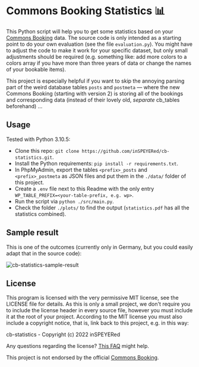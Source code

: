# Commons Booking Statistics 📊

This Python script will help you to get some statistics based on your [Commons Booking](https://github.com/wielebenwir/commonsbooking) data. The source code is only intended as a starting point to do your own evaluation (see the file `evaluation.py`). You might have to adjust the code to make it work for your specific dataset, but only small adjustments should be required (e.g. something like: add more colors to a colors array if you have more than three years of data or change the names of your bookable items).

This project is especially helpful if you want to skip the annoying parsing part of the weird database tables `posts` and `postmeta` — where the new Commons Booking (starting with version 2) is storing all of the bookings and corresponding data (instead of their lovely old, *separate* cb_tables beforehand) ...


## Usage

Tested with Python 3.10.5:

- Clone this repo: `git clone https://github.com/inSPEYERed/cb-statistics.git`.
- Install the Python requirements: `pip install -r requirements.txt`.
- In PhpMyAdmin, export the tables `<prefix>_posts` and `<prefix>_postmeta` as JSON files and put them in the `./data/` folder of this project.
- Create a `.env` file next to this Readme with the only entry `WP_TABLE_PREFIX=<your-table-prefix, e.g. wp>`.
- Run the script via `python ./src/main.py`.
- Check the folder `./plots/` to find the output (`statistics.pdf` has all the statistics combined).


## Sample result

This is one of the outcomes (currently only in Germany, but you could easily adapt that in the source code):

![cb-statistics-sample-result](https://user-images.githubusercontent.com/37160523/182097721-954bf314-1f5b-45e9-ab38-266df26de06a.jpg)


## License

This program is licensed with the very permissive MIT license, see the LICENSE file for details. As this is only a small project, we don't require you to include the license header in every source file, however you must include it at the root of your project. According to the MIT license you must also include a copyright notice, that is, link back to this project, e.g. in this way:

cb-statistics - Copyright (c) 2022 inSPEYERed

Any questions regarding the license? [This FAQ](https://www.tawesoft.co.uk/kb/article/mit-license-faq) might help.

This project is not endorsed by the official [Commons Booking](https://github.com/wielebenwir/commonsbooking).
